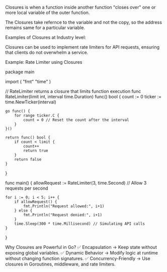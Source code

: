 Closures is when a function inside another function "closes over" one or more local variable of the outer function.

The Closures take refernce to the variable and not the copy, so the address remains same for a particular variable.


Examples of Closures at Industry level:

Closures can be used to implement rate limiters for API requests, ensuring that clients do not overwhelm a service.

Example: Rate Limiter using Closures

package main

import (
	"fmt"
	"time"
)

// RateLimiter returns a closure that limits function execution
func RateLimiter(limit int, interval time.Duration) func() bool {
	count := 0
	ticker := time.NewTicker(interval)

	go func() {
		for range ticker.C {
			count = 0 // Reset the count after the interval
		}
	}()

	return func() bool {
		if count < limit {
			count++
			return true
		}
		return false
	}
}

func main() {
	allowRequest := RateLimiter(3, time.Second) // Allow 3 requests per second

	for i := 0; i < 5; i++ {
		if allowRequest() {
			fmt.Println("Request allowed:", i+1)
		} else {
			fmt.Println("Request denied:", i+1)
		}
		time.Sleep(300 * time.Millisecond) // Simulating API calls
	}
}

Why Closures are Powerful in Go?
✅ Encapsulation → Keep state without exposing global variables.
✅ Dynamic Behavior → Modify logic at runtime without changing function signatures.
✅ Concurrency-Friendly → Use closures in Goroutines, middleware, and rate limiters.